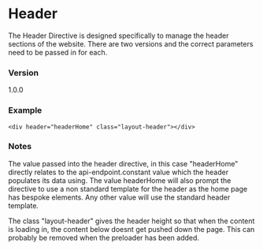 # Header

The Header Directive is designed specifically to manage the header sections of the website. There are two versions and the correct parameters need to be passed in for each.

### Version
1.0.0

### Example 

```
<div header="headerHome" class="layout-header"></div>
```

### Notes

The value passed into the header directive, in this case "headerHome" directly relates to the api-endpoint.constant value which the header populates its data using. The value headerHome will also prompt the directive to use a non standard template for the header as the home page has bespoke elements. Any other value will use the standard header template.

The class "layout-header" gives the header height so that when the content is loading in, the content below doesnt get pushed down the page. This can probably be removed when the preloader has been added.



